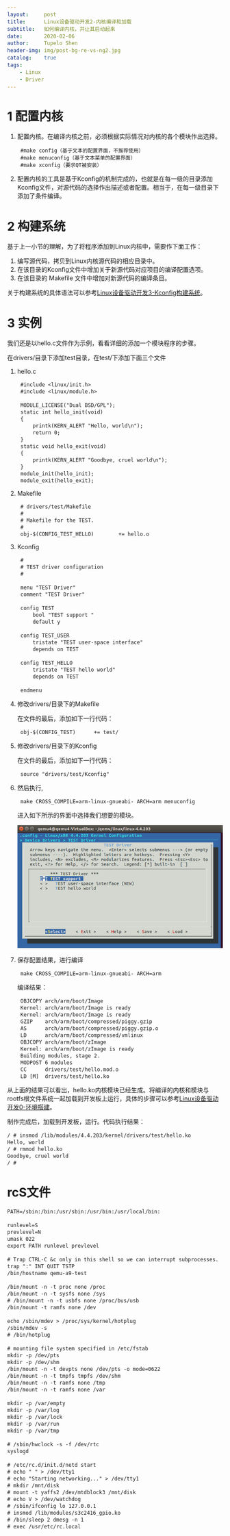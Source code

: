```yaml
---
layout:     post
title:      Linux设备驱动开发2-内核编译和加载
subtitle:   如何编译内核，并让其启动起来
date:       2020-02-06
author:     Tupelo Shen
header-img: img/post-bg-re-vs-ng2.jpg
catalog:    true
tags:
    - Linux
    - Driver
---
```


<h1 id="1">1 配置内核</h1>

1. 配置内核。在编译内核之前，必须根据实际情况对内核的各个模块作出选择。

        #make config（基于文本的配置界面，不推荐使用）
        #make menuconfig（基于文本菜单的配置界面）
        #make xconfig（要求QT被安装）

2. 配置内核的工具是基于Kconfig的机制完成的，也就是在每一级的目录添加Kconfig文件，对源代码的选择作出描述或者配置。相当于，在每一级目录下添加了条件编译。

<h1 id="2">2 构建系统</h1>

基于上一小节的理解，为了将程序添加到Linux内核中，需要作下面工作：

1. 编写源代码，拷贝到Linux内核源代码的相应目录中。
2. 在该目录的Kconfig文件中增加关于新源代码对应项目的编译配置选项。
3. 在该目录的 Makefile 文件中增加对新源代码的编译条目。

关于构建系统的具体语法可以参考[Linux设备驱动开发3-Kconfig构建系统]()。

<h1 id="3">3 实例</h1>

我们还是以hello.c文件作为示例，看看详细的添加一个模块程序的步骤。

在drivers/目录下添加test目录，在test/下添加下面三个文件

1. hello.c

        #include <linux/init.h>
        #include <linux/module.h>

        MODULE_LICENSE("Dual BSD/GPL");
        static int hello_init(void)
        {
            printk(KERN_ALERT "Hello, world\n");
            return 0;
        }
        static void hello_exit(void)
        {
            printk(KERN_ALERT "Goodbye, cruel world\n");
        }
        module_init(hello_init);
        module_exit(hello_exit);

2. Makefile

        # drivers/test/Makefile
        #
        # Makefile for the TEST.
        #
        obj-$(CONFIG_TEST_HELLO)        += hello.o

3. Kconfig

        #
        # TEST driver configuration
        #

        menu "TEST Driver"
        comment "TEST Driver"

        config TEST
            bool "TEST support "
            default y

        config TEST_USER
            tristate "TEST user-space interface"
            depends on TEST

        config TEST_HELLO
            tristate "TEST hello world"
            depends on TEST

        endmenu

4. 修改drivers/目录下的Makefile

    在文件的最后，添加如下一行代码：

        obj-$(CONFIG_TEST)      += test/

5. 修改drivers/目录下的Kconfig

    在文件的最后，添加如下一行代码：

        source "drivers/test/Kconfig"

6. 然后执行,

        make CROSS_COMPILE=arm-linux-gnueabi- ARCH=arm menuconfig

    进入如下所示的界面中选择我们想要的模块。

    ![2-1](https://raw.githubusercontent.com/tupelo-shen/my_test/master/doc/linux/qemu/SongBaohua/images/2-1.PNG)

7. 保存配置结果，进行编译

        make CROSS_COMPILE=arm-linux-gnueabi- ARCH=arm

    编译结果：

        OBJCOPY arch/arm/boot/Image
        Kernel: arch/arm/boot/Image is ready
        Kernel: arch/arm/boot/Image is ready
        GZIP    arch/arm/boot/compressed/piggy.gzip
        AS      arch/arm/boot/compressed/piggy.gzip.o
        LD      arch/arm/boot/compressed/vmlinux
        OBJCOPY arch/arm/boot/zImage
        Kernel: arch/arm/boot/zImage is ready
        Building modules, stage 2.
        MODPOST 6 modules
        CC      drivers/test/hello.mod.o
        LD [M]  drivers/test/hello.ko

从上面的结果可以看出，hello.ko内核模块已经生成。将编译的内核和模块与rootfs根文件系统一起加载到开发板上运行，具体的步骤可以参考[Linux设备驱动开发0-环境搭建]()。

制作完成后，加载到开发板，运行。代码执行结果：

    / # insmod /lib/modules/4.4.203/kernel/drivers/test/hello.ko
    Hello, world
    / # rmmod hello.ko
    Goodbye, cruel world
    / #

# rcS文件

    PATH=/sbin:/bin:/usr/sbin:/usr/bin:/usr/local/bin:

    runlevel=S
    prevlevel=N
    umask 022
    export PATH runlevel prevlevel

    # Trap CTRL-C &c only in this shell so we can interrupt subprocesses.
    trap ":" INT QUIT TSTP
    /bin/hostname qemu-a9-test

    /bin/mount -n -t proc none /proc
    /bin/mount -n -t sysfs none /sys
    # /bin/mount -n -t usbfs none /proc/bus/usb
    /bin/mount -t ramfs none /dev

    echo /sbin/mdev > /proc/sys/kernel/hotplug
    /sbin/mdev -s
    # /bin/hotplug

    # mounting file system specified in /etc/fstab
    mkdir -p /dev/pts
    mkdir -p /dev/shm
    /bin/mount -n -t devpts none /dev/pts -o mode=0622
    /bin/mount -n -t tmpfs tmpfs /dev/shm
    /bin/mount -n -t ramfs none /tmp
    /bin/mount -n -t ramfs none /var

    mkdir -p /var/empty
    mkdir -p /var/log
    mkdir -p /var/lock
    mkdir -p /var/run
    mkdir -p /var/tmp

    # /sbin/hwclock -s -f /dev/rtc
    syslogd

    # /etc/rc.d/init.d/netd start
    # echo " " > /dev/tty1
    # echo "Starting networking..." > /dev/tty1
    # mkdir /mnt/disk
    # mount -t yaffs2 /dev/mtdblock3 /mnt/disk
    # echo V > /dev/watchdog
    # /sbin/ifconfig lo 127.0.0.1
    # insmod /lib/modules/s3c2416_gpio.ko
    # /bin/sleep 2 dmesg -n 1
    # exec /usr/etc/rc.local

